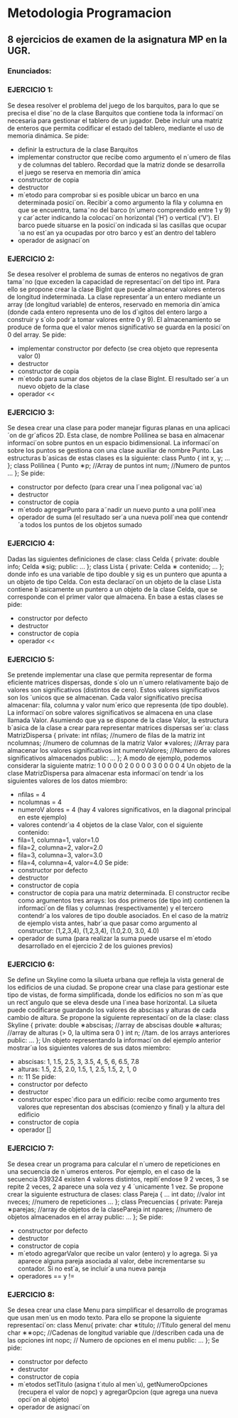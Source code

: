 # Metodologia Programacion

## 8 ejercicios de examen de la asignatura MP en la UGR.  

### Enunciados:

### EJERCICIO 1:
Se desea resolver el problema del juego de los barquitos, para lo que se precisa el dise˜no de la clase Barquitos que contiene toda la informaci´on necesaria para gestionar el tablero de un jugador. Debe incluir una matriz de enteros que permita codificar el estado del tablero, mediante el uso de memoria dinámica. Se pide:
- definir la estructura de la clase Barquitos
- implementar constructor que recibe como argumento el n´umero de filas y de columnas del tablero. Recordad que la matriz donde se desarrolla el juego se reserva en memoria din´amica
- constructor de copia
- destructor
- m´etodo para comprobar si es posible ubicar un barco en una determinada posici´on. Recibir´a como argumento la fila y columna en que se encuentra, tama˜no del barco (n´umero comprendido entre 1 y 9) y car´acter indicando la colocaci´on horizontal (’H’) o vertical (’V’). El barco puede situarse en la posici´on indicada si las casillas que ocupar´ıa no est´an ya ocupadas por otro barco y est´an dentro del tablero
- operador de asignaci´on

### EJERCICIO 2:
Se desea resolver el problema de sumas de enteros no negativos de gran tama˜no (que exceden la capacidad de representaci´on del tipo int. Para ello se propone crear la clase BigInt que puede almacenar valores enteros de longitud indeterminada.
La clase representar´a un entero mediante un array (de longitud variable) de enteros, reservado en memoria din´amica (donde cada entero representa uno de los d´ıgitos del entero largo a construir y s´olo podr´a tomar valores entre 0 y 9). El almacenamiento se produce de forma que el valor menos significativo se guarda en la posici´on 0 del array. Se pide:
- implementar constructor por defecto (se crea objeto que representa valor 0)
- destructor
- constructor de copia
- m´etodo para sumar dos objetos de la clase BigInt. El resultado ser´a un nuevo objeto de la clase
- operador <<

### EJERCICIO 3:
Se desea crear una clase para poder manejar figuras planas en una aplicaci´on de gr´aficos 2D. Esta clase, de nombre Polilinea se basa en almacenar informaci´on sobre puntos en un espacio bidimensional. La informaci´on sobre los puntos se gestiona con una clase auxiliar de nombre Punto. Las estructuras b´asicas de estas clases es la siguiente:
class Punto {
int x, y;
...
};
class Polilinea {
Punto ∗p; //Array de puntos
int num; //Numero de puntos
...
};
Se pide:
- constructor por defecto (para crear una l´ınea poligonal vac´ıa)
- destructor
- constructor de copia
- m´etodo agregarPunto para a˜nadir un nuevo punto a una polil´ınea
- operador de suma (el resultado ser´a una nueva polil´ınea que contendr´a todos los puntos de los objetos sumado


### EJERCICIO 4:
Dadas las siguientes definiciones de clase:
class Celda {
private:
double info;
Celda ∗sig;
public:
...
};
class Lista {
private:
Celda ∗ contenido;
...
};
donde info es una variable de tipo double y sig es un puntero que apunta a un objeto de tipo Celda. Con esta declaraci´on un objeto de la clase Lista contiene b´asicamente un puntero a un objeto de la clase Celda, que se corresponde con el primer valor que almacena. En base a estas clases se pide:
- constructor por defecto
- destructor
- constructor de copia
- operador <<

### EJERCICIO 5:
Se pretende implementar una clase que permita representar de forma eficiente matrices dispersas, donde s´olo un n´umero relativamente bajo de valores son significativos (distintos de cero). Estos valores significativos son los ´unicos que se almacenan. Cada valor significativo precisa almacenar: fila, columna y valor num´erico que representa (de tipo double). La informaci´on sobre valores significativos se almacena en una clase llamada Valor. Asumiendo que ya se dispone de la clase Valor, la estructura b´asica de la clase a crear para representar matrices dispersas ser´ıa:
class MatrizDispersa {
private:
int nfilas; //numero de filas de la matriz
int ncolumnas; //numero de columnas de la matriz
Valor ∗valores; //Array para almacenar los valores significativos
int numeroValores; //Numero de valores significativos almacenados
public:
...
};
A modo de ejemplo, podemos considerar la siguiente matriz:
1 0 0 0
0 2 0 0
0 0 3 0
0 0 0 4
Un objeto de la clase MatrizDispersa para almacenar esta informaci´on tendr´ıa los siguientes valores de los datos miembro:
- nfilas = 4
- ncolumnas = 4
- numeroV alores = 4 (hay 4 valores significativos, en la diagonal principal en este ejemplo)
- valores contendr´ıa 4 objetos de la clase Valor, con el siguiente contenido:
- fila=1, columna=1, valor=1.0
- fila=2, columna=2, valor=2.0
- fila=3, columna=3, valor=3.0
- fila=4, columna=4, valor=4.0
Se pide:
- constructor por defecto
- destructor
- constructor de copia
- constructor de copia para una matriz determinada. El constructor recibe como argumentos tres arrays: los dos primeros (de tipo int) contienen la informaci´on de filas y columnas (respectivamente) y el tercero contendr´a los valores de tipo double asociados. En el caso de la matriz de ejemplo vista antes, habr´ıa que pasar como argumento al constructor: (1,2,3,4), (1,2,3,4), (1.0,2.0, 3.0, 4.0)
- operador de suma (para realizar la suma puede usarse el m´etodo desarrollado en el ejercicio 2 de los guiones previos)

### EJERCICIO 6:
Se define un Skyline como la silueta urbana que refleja la vista general de los edificios de una ciudad. Se propone crear una clase para gestionar este tipo de vistas, de forma simplificada, donde los edificios no son m´as que un rect´angulo que se eleva desde una l´ınea base horizontal. La silueta puede codificarse guardando los valores de abscisas y alturas de cada cambio de altura.
Se propone la siguiente representaci´on de la clase:
class Skyline {
private:
double ∗abscisas; //array de abscisas
double ∗alturas; //array de alturas (> 0, la ultima sera 0 )
int n; //tam. de los arrays anteriores
public:
...
};
Un objeto representando la informaci´on del ejemplo anterior mostrar´ıa los siguientes valores de sus datos miembro:
- abscisas: 1, 1.5, 2.5, 3, 3.5, 4, 5, 6, 6.5, 7.8
- alturas: 1.5, 2.5, 2.0, 1.5, 1, 2.5, 1.5, 2, 1, 0
- n: 11
Se pide:
- constructor por defecto
- destructor
- constructor espec´ıfico para un edificio: recibe como argumento tres valores que representan dos abscisas (comienzo y final) y la altura del edificio
- constructor de copia
- operador []

### EJERCICIO 7:
Se desea crear un programa para calcular el n´umero de repeticiones en una secuencia de n´umeros enteros. Por ejemplo, en el caso de la secuencia 939324 existen 4 valores distintos, repiti´endose 9 2 veces, 3 se repite 2 veces, 2 aparece una sola vez y 4 ´unicamente 1 vez. Se propone crear la siguiente estructura de clases:
class Pareja {
...
int dato; //valor
int nveces; //numero de repeticiones
...
};
class Precuencias {
private:
Pareja ∗parejas; //array de objetos de la clasePareja
int npares; //numero de objetos almacenados en el array
public:
...
};
Se pide:
- constructor por defecto
- destructor
- constructor de copia
- m´etodo agregarValor que recibe un valor (entero) y lo agrega. Si ya aparece alguna pareja asociada al valor, debe incrementarse su contador. Si no est´a, se incluir´a una nueva pareja
- operadores == y !=

### EJERCICIO 8:
Se desea crear una clase Menu para simplificar el desarrollo de programas que usan men´us en modo texto. Para ello se propone la siguiente representaci´on:
class Menu{
private:
char ∗titulo; //Titulo general del menu
char ∗∗opc; //Cadenas de longitud variable que
//describen cada una de las opciones
int nopc; // Numero de opciones en el menu
public:
...
};
Se pide:
- constructor por defecto
- destructor
- constructor de copia
- m´etodos setTitulo (asigna t´ıtulo al men´u), getNumeroOpciones (recupera el valor de nopc) y agregarOpcion (que agrega una nueva opci´on al objeto)
- operador de asignaci´on
